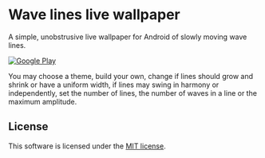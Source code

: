 Wave lines live wallpaper
=========================

A simple, unobstrusive live wallpaper for Android of slowly moving wave lines.

[![Google Play](http://developer.android.com/images/brand/en_generic_rgb_wo_45.png)](https://play.google.com/store/apps/details?id=de.markusfisch.android.wavelines)

You may choose a theme, build your own, change if lines should grow and shrink
or have a uniform width, if lines may swing in harmony or independently, set
the number of lines, the number of waves in a line or the maximum amplitude.

License
-------

This software is licensed under the
[MIT license](http://www.opensource.org/licenses/mit-license.php).
